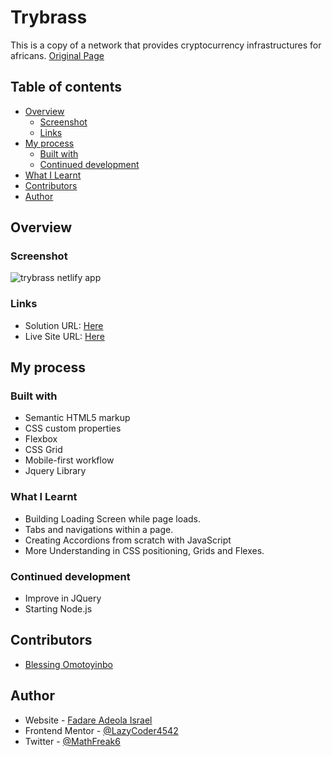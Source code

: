 # Trybrass
This is a copy of a network that provides cryptocurrency infrastructures for africans.
[Original Page](https://helicarrier.studio)

## Table of contents

- [Overview](#overview)
  - [Screenshot](#screenshot)
  - [Links](#links)
- [My process](#my-process)
  - [Built with](#built-with)
  - [Continued development](#continued-development)
- [What I Learnt](#what-i-learnt)
- [Contributors](#contributors)
- [Author](#author)



## Overview

### Screenshot
![trybrass netlify app](https://user-images.githubusercontent.com/104224084/186536486-790e3a35-6c0b-489e-a8be-51b321a9a020.png)

### Links

- Solution URL: [Here](https://github.com/LazyCoder4542/Trybrass/find/main)
- Live Site URL: [Here](https://trybrass.netlify.app/)

## My process

### Built with

- Semantic HTML5 markup
- CSS custom properties
- Flexbox
- CSS Grid
- Mobile-first workflow
- Jquery Library

### What I Learnt
- Building Loading Screen while page loads.
- Tabs and navigations within a page.
- Creating Accordions from scratch with JavaScript
- More Understanding in CSS positioning, Grids and Flexes.

### Continued development

- Improve in JQuery
- Starting Node.js

## Contributors
- [Blessing Omotoyinbo](https://www.twitter.com/blsnomot)

## Author

- Website - [Fadare Adeola Israel](https://lazycoder.great-site.net)
- Frontend Mentor - [@LazyCoder4542](https://www.frontendmentor.io/profile/LazyCoder4542)
- Twitter - [@MathFreak6](https://www.twitter.com/MathFreak6)

